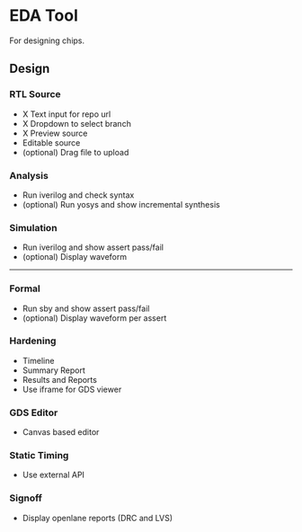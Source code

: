 # EDA Tool

For designing chips.

## Design

### RTL Source
- X Text input for repo url
- X Dropdown to select branch
- X Preview source
- Editable source
- (optional) Drag file to upload

### Analysis
- Run iverilog and check syntax
- (optional) Run yosys and show incremental synthesis

### Simulation
- Run iverilog and show assert pass/fail
- (optional) Display waveform

---

### Formal
- Run sby and show assert pass/fail
- (optional) Display waveform per assert

### Hardening
- Timeline
- Summary Report
- Results and Reports
- Use iframe for GDS viewer

### GDS Editor
- Canvas based editor

### Static Timing
- Use external API

### Signoff
- Display openlane reports (DRC and LVS)